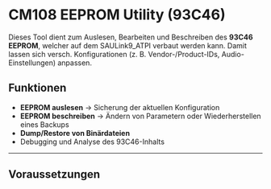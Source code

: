 # CM108 EEPROM Utility (93C46)

Dieses Tool dient zum Auslesen, Bearbeiten und Beschreiben des **93C46 EEPROM**, welcher auf dem SAULink9_ATPI verbaut werden kann.
Damit lassen sich versch. Konfigurationen (z. B. Vendor-/Product-IDs, Audio-Einstellungen) anpassen.

## Funktionen

- **EEPROM auslesen** → Sicherung der aktuellen Konfiguration  
- **EEPROM beschreiben** → Ändern von Parametern oder Wiederherstellen eines Backups  
- **Dump/Restore von Binärdateien**  
- Debugging und Analyse des 93C46-Inhalts  

---

## Voraussetzungen


